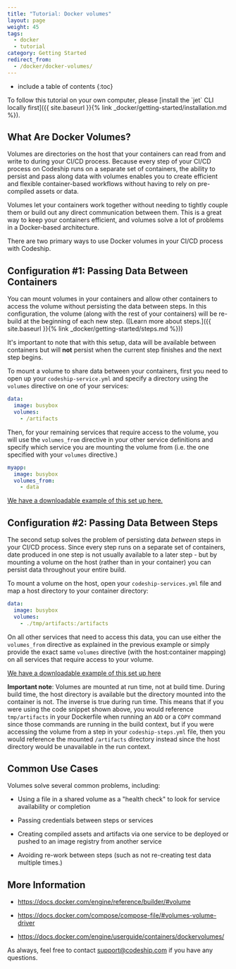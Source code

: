 ```yaml
---
title: "Tutorial: Docker volumes"
layout: page
weight: 45
tags:
  - docker
  - tutorial
category: Getting Started
redirect_from:
  - /docker/docker-volumes/
---
```


* include a table of contents
{:toc}

<div class="info-block">
To follow this tutorial on your own computer, please [install the `jet` CLI locally first]({{ site.baseurl }}{% link _docker/getting-started/installation.md %}).
</div>

## What Are Docker Volumes?
Volumes are directories on the host that your containers can read from and write to during your CI/CD process. Because every step of your CI/CD process on Codeship runs on a separate set of containers, the ability to persist and pass along data with volumes enables you to create efficient and flexible container-based workflows without having to rely on pre-compiled assets or data.

Volumes let your containers work together without needing to tightly couple them or build out any direct communication between them. This is a great way to keep your containers efficient, and volumes solve a lot of problems in a Docker-based architecture.

There are two primary ways to use Docker volumes in your CI/CD process with Codeship.

## Configuration #1: Passing Data Between Containers
You can mount volumes in your containers and allow other containers to access the volume without persisting the data between steps. In this configuration, the volume (along with the rest of your containers) will be re-build at the beginning of each new step. ([Learn more about steps.]({{ site.baseurl }}{% link _docker/getting-started/steps.md %}))

It's important to note that with this setup, data will be available between containers but will __not__ persist when the current step finishes and the next step begins.

To mount a volume to share data between your containers, first you need to open up your `codeship-service.yml` and specify a directory using the `volumes` directive on one of your services:

```yaml
data:
  image: busybox
  volumes:
    - /artifacts
```

Then, for your remaining services that require access to the volume, you will use the `volumes_from` directive in your other service definitions and specify which service you are mounting the volume from (i.e. the one specified with your `volumes` directive.)

```yaml
myapp:
  image: busybox
  volumes_from:
    - data
```

[We have a downloadable example of this set up here.](https://github.com/codeship/codeship-tool-examples/tree/master/07.volumes)

## Configuration #2: Passing Data Between Steps
The second setup solves the problem of persisting data *between* steps in your CI/CD process. Since every step runs on a separate set of containers, date produced in one step is not usually available to a later step - but by mounting a volume on the host (rather than in your container) you can persist data throughout your entire build.

 To mount a volume on the host, open your `codeship-services.yml` file and map a host directory to your container directory:

```yaml
data:
  image: busybox
  volumes:
    - ./tmp/artifacts:/artifacts
```

On all other services that need to access this data, you can use either the `volumes_from` directive as explained in the previous example or simply provide the exact same `volumes` directive (with the host:container mapping) on all services that require access to your volume.

[We have a downloadable example of this set up here](https://github.com/codeship/codeship-tool-examples/tree/master/08.deployment-container)

**Important note**: Volumes are mounted at run time, not at build time. During build time, the host directory is available but the directory mounted into the container is not. The inverse is true during run time. This means that if you were using the code snippet shown above, you would reference `tmp/artifacts` in your Dockerfile when running an `ADD` or a `COPY` command since those commands are running in the build context, but if you were accessing the volume from a step in your `codeship-steps.yml` file, then you would reference the mounted `/artifacts` directory instead since the host directory would be unavailable in the run context.

## Common Use Cases
Volumes solve several common problems, including:

* Using a file in a shared volume as a "health check" to look for service availability or completion

* Passing credentials between steps or services

* Creating compiled assets and artifacts via one service to be deployed or pushed to an image registry from another service

* Avoiding re-work between steps (such as not re-creating test data multiple times.)

## More Information

* https://docs.docker.com/engine/reference/builder/#volume

* https://docs.docker.com/compose/compose-file/#volumes-volume-driver

* https://docs.docker.com/engine/userguide/containers/dockervolumes/

As always, feel free to contact [support@codeship.com](mailto:support@codeship.com) if you have any questions.
